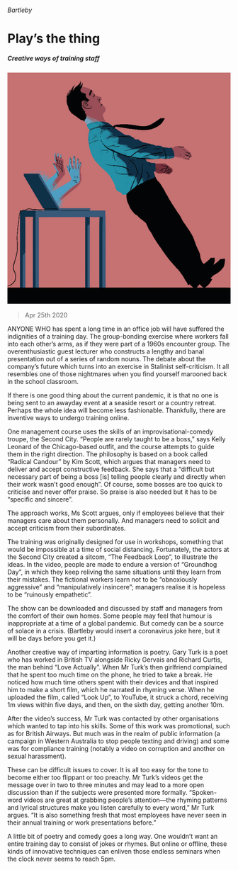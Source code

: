 ###### Bartleby

# Play’s the thing 

##### Creative ways of training staff 

![image](images/20200425_WBD001_1.jpg) 

> Apr 25th 2020 

ANYONE WHO has spent a long time in an office job will have suffered the indignities of a training day. The group-bonding exercise where workers fall into each other’s arms, as if they were part of a 1960s encounter group. The overenthusiastic guest lecturer who constructs a lengthy and banal presentation out of a series of random nouns. The debate about the company’s future which turns into an exercise in Stalinist self-criticism. It all resembles one of those nightmares when you find yourself marooned back in the school classroom.

If there is one good thing about the current pandemic, it is that no one is being sent to an awayday event at a seaside resort or a country retreat. Perhaps the whole idea will become less fashionable. Thankfully, there are inventive ways to undergo training online.


One management course uses the skills of an improvisational-comedy troupe, the Second City. “People are rarely taught to be a boss,” says Kelly Leonard of the Chicago-based outfit, and the course attempts to guide them in the right direction. The philosophy is based on a book called “Radical Candour” by Kim Scott, which argues that managers need to deliver and accept constructive feedback. She says that a “difficult but necessary part of being a boss [is] telling people clearly and directly when their work wasn’t good enough”. Of course, some bosses are too quick to criticise and never offer praise. So praise is also needed but it has to be “specific and sincere”.

The approach works, Ms Scott argues, only if employees believe that their managers care about them personally. And managers need to solicit and accept criticism from their subordinates.

The training was originally designed for use in workshops, something that would be impossible at a time of social distancing. Fortunately, the actors at the Second City created a sitcom, “The Feedback Loop”, to illustrate the ideas. In the video, people are made to endure a version of “Groundhog Day”, in which they keep reliving the same situations until they learn from their mistakes. The fictional workers learn not to be “obnoxiously aggressive” and “manipulatively insincere”; managers realise it is hopeless to be “ruinously empathetic”.

The show can be downloaded and discussed by staff and managers from the comfort of their own homes. Some people may feel that humour is inappropriate at a time of a global pandemic. But comedy can be a source of solace in a crisis. (Bartleby would insert a coronavirus joke here, but it will be days before you get it.)

Another creative way of imparting information is poetry. Gary Turk is a poet who has worked in British TV alongside Ricky Gervais and Richard Curtis, the man behind “Love Actually”. When Mr Turk’s then girlfriend complained that he spent too much time on the phone, he tried to take a break. He noticed how much time others spent with their devices and that inspired him to make a short film, which he narrated in rhyming verse. When he uploaded the film, called “Look Up”, to YouTube, it struck a chord, receiving 1m views within five days, and then, on the sixth day, getting another 10m.

After the video’s success, Mr Turk was contacted by other organisations which wanted to tap into his skills. Some of this work was promotional, such as for British Airways. But much was in the realm of public information (a campaign in Western Australia to stop people texting and driving) and some was for compliance training (notably a video on corruption and another on sexual harassment).

These can be difficult issues to cover. It is all too easy for the tone to become either too flippant or too preachy. Mr Turk’s videos get the message over in two to three minutes and may lead to a more open discussion than if the subjects were presented more formally. “Spoken-word videos are great at grabbing people’s attention—the rhyming patterns and lyrical structures make you listen carefully to every word,” Mr Turk argues. “It is also something fresh that most employees have never seen in their annual training or work presentations before.”


A little bit of poetry and comedy goes a long way. One wouldn’t want an entire training day to consist of jokes or rhymes. But online or offline, these kinds of innovative techniques can enliven those endless seminars when the clock never seems to reach 5pm.

